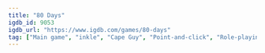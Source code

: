 ```yaml
---
title: "80 Days"
igdb_id: 9053
igdb_url: "https://www.igdb.com/games/80-days"
tag: ["Main game", "inkle", "Cape Guy", "Point-and-click", "Role-playing (RPG)", "Strategy", "Adventure", "Indie", "Single player", "Text", "Fantasy", "Historical", "Educational"]
---
```

